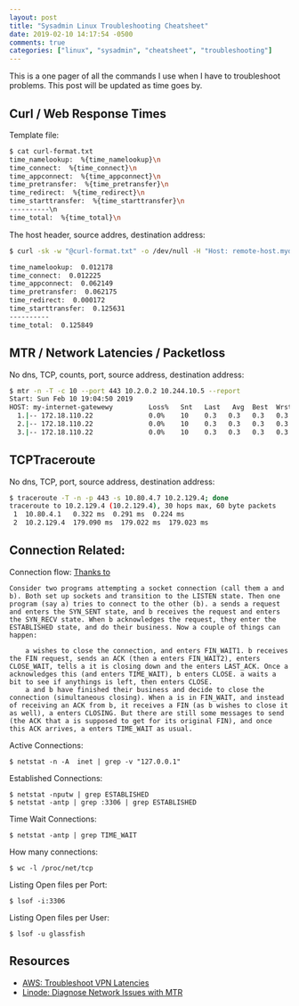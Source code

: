 ```yaml
---
layout: post
title: "Sysadmin Linux Troubleshooting Cheatsheet"
date: 2019-02-10 14:17:54 -0500
comments: true
categories: ["linux", "sysadmin", "cheatsheet", "troubleshooting"] 
---
```


This is a one pager of all the commands I use when I have to troubleshoot problems. This post will be updated as time goes by.

## Curl / Web Response Times

Template file:

```bash
$ cat curl-format.txt
time_namelookup:  %{time_namelookup}\n
time_connect:  %{time_connect}\n
time_appconnect:  %{time_appconnect}\n
time_pretransfer:  %{time_pretransfer}\n
time_redirect:  %{time_redirect}\n
time_starttransfer:  %{time_starttransfer}\n
----------\n
time_total:  %{time_total}\n
```

The host header, source addres, destination address:

```bash
$ curl -sk -w "@curl-format.txt" -o /dev/null -H "Host: remote-host.mydomain.com" 10.0.2.10 https://10.244.0.240:443 -L

time_namelookup:  0.012178
time_connect:  0.012225
time_appconnect:  0.062149
time_pretransfer:  0.062175
time_redirect:  0.000172
time_starttransfer:  0.125631
----------
time_total:  0.125849
```

## MTR / Network Latencies / Packetloss

No dns, TCP, counts, port, source address, destination address:

```bash
$ mtr -n -T -c 10 --port 443 10.2.0.2 10.244.10.5 --report
Start: Sun Feb 10 19:04:50 2019
HOST: my-internet-gatewewy         Loss%   Snt   Last   Avg  Best  Wrst StDev
  1.|-- 172.18.110.22              0.0%    10    0.3   0.3   0.3   0.3   0.0
  2.|-- 172.18.110.22              0.0%    10    0.3   0.3   0.3   0.3   0.0
  3.|-- 172.18.110.22              0.0%    10    0.3   0.3   0.3   0.3   0.0
```

## TCPTraceroute

No dns, TCP, port, source address, destination address:

```bash
$ traceroute -T -n -p 443 -s 10.80.4.7 10.2.129.4; done
traceroute to 10.2.129.4 (10.2.129.4), 30 hops max, 60 byte packets
 1  10.80.4.1   0.322 ms  0.291 ms  0.224 ms
 2  10.2.129.4  179.090 ms  179.022 ms  179.023 ms
```

## Connection Related:

Connection flow: [Thanks to](https://askubuntu.com/questions/538443/whats-the-difference-between-port-status-listening-time-wait-close-wait)

```
Consider two programs attempting a socket connection (call them a and b). Both set up sockets and transition to the LISTEN state. Then one program (say a) tries to connect to the other (b). a sends a request and enters the SYN_SENT state, and b receives the request and enters the SYN_RECV state. When b acknowledges the request, they enter the ESTABLISHED state, and do their business. Now a couple of things can happen:

    a wishes to close the connection, and enters FIN_WAIT1. b receives the FIN request, sends an ACK (then a enters FIN_WAIT2), enters CLOSE_WAIT, tells a it is closing down and the enters LAST_ACK. Once a acknowledges this (and enters TIME_WAIT), b enters CLOSE. a waits a bit to see if anythings is left, then enters CLOSE.
    a and b have finished their business and decide to close the connection (simultaneous closing). When a is in FIN_WAIT, and instead of receiving an ACK from b, it receives a FIN (as b wishes to close it as well), a enters CLOSING. But there are still some messages to send (the ACK that a is supposed to get for its original FIN), and once this ACK arrives, a enters TIME_WAIT as usual.
```

Active Connections:

```
$ netstat -n -A  inet | grep -v "127.0.0.1"
```

Established Connections:

```
$ netstat -nputw | grep ESTABLISHED
$ netstat -antp | grep :3306 | grep ESTABLISHED
```

Time Wait Connections:

```
$ netstat -antp | grep TIME_WAIT
```

How many connections:

```
$ wc -l /proc/net/tcp
```

Listing Open files per Port:

```
$ lsof -i:3306
```

Listing Open files per User:

```
$ lsof -u glassfish
```

## Resources

- [AWS: Troubleshoot VPN Latencies](https://aws.amazon.com/premiumsupport/knowledge-center/troubleshoot-vpn-packet-loss/)
- [Linode: Diagnose Network Issues with MTR](https://www.linode.com/docs/networking/diagnostics/diagnosing-network-issues-with-mtr/)
